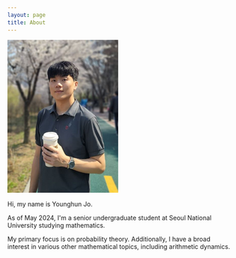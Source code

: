 ```yaml
---
layout: page
title: About
---
```


<img src="/public/assets/images/profile_resized.jpg" alt="Profile Image" width="250" style="float:none"/>

Hi, my name is Younghun Jo.

As of May 2024, I'm a senior undergraduate student at Seoul National University studying mathematics.

My primary focus is on probability theory. Additionally, I have a broad interest in various other mathematical topics, including arithmetic dynamics.